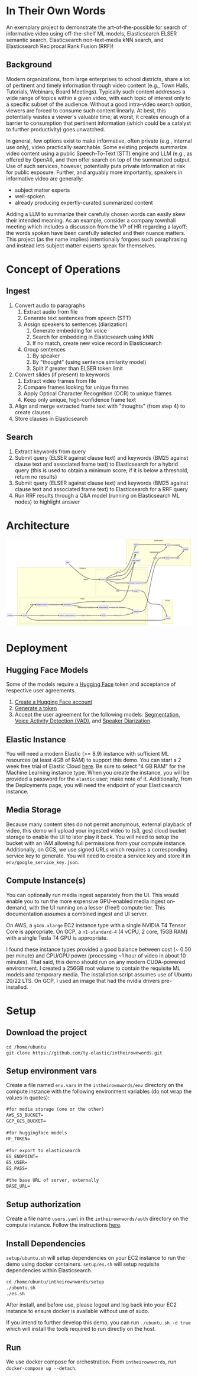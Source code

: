 # In Their Own Words

An exemplary project to demonstrate the art-of-the-possible for search of informative video using off-the-shelf ML models, Elasticsearch ELSER semantic search, Elasticsearch non-text-media kNN search, and Elasticsearch Reciprocal Rank Fusion (RRF)!

## Background

Modern organizations, from large enterprises to school districts, share a lot of pertinent and timely information through video content (e.g., Town Halls, Tutorials, Webinars, Board Meetings). Typically such content addresses a wide range of topics within a given video, with each topic of interest only to a specific subset of the audience. Without a good intra-video search option, viewers are forced to consume such content linearly. At best, this potentially wastes a viewer's valuable time; at worst, it creates enough of a barrier to consumption that pertinent information (which could be a catalyst to further productivity) goes unwatched.

In general, few options exist to make informative, often private (e.g., internal use only), video practically searchable. Some existing projects summarize video content using a public Speech-To-Text (STT) engine and LLM (e.g., as offered by OpenAI), and then offer search on top of the summarized output. Use of such services, however, potentially puts private information at risk for public exposure. Further, and arguably more importantly, speakers in informative video are generally:
* subject matter experts
* well-spoken
* already producing expertly-curated summarized content

Adding a LLM to summarize their carefully chosen words can easily skew their intended meaning. As an example, consider a company townhall meeting which includes a discussion from the VP of HR regarding a layoff: the words spoken have been carefully selected and their nuance matters. This project (as the name implies) intentionally forgoes such paraphrasing and instead lets subject matter experts speak for themselves.

# Concept of Operations

## Ingest

1. Convert audio to paragraphs
    1. Extract audio from file
    2. Generate text sentences from speech (STT)
    3. Assign speakers to sentences (diarization)
        1. Generate embedding for voice
        2. Search for embedding in Elasticsearch using kNN
        3. If no match, create new voice record in Elasticsearch
    4. Group sentences
        1. By speaker
        2. By "thought" (using sentence similarity model)
        3. Split if greater than ELSER token limit
2. Convert slides (if present) to keywords
    1. Extract video frames from file
    2. Compare frames looking for unique frames
    3. Apply Optical Character Recognition (OCR) to unique frames
    4. Keep only unique, high-confidence frame text
3. Align and merge extracted frame text with "thoughts" (from step 4) to create clauses
4. Store clauses in Elasticsearch

## Search

1. Extract keywords from query
2. Submit query (ELSER against clause text) and keywords (BM25 against clause text and associated frame text) to Elasticsearch for a hybrid query (this is used to obtain a minimum score; if it is below a threshold, return no results)
3. Submit query (ELSER against clause text) and keywords (BM25 against clause text and associated frame text) to Elasticsearch for a RRF query
4. Run RRF results through a Q&A model (running on Elasticsearch ML nodes) to highlight answer

# Architecture

![Test](doc/arch.png)

# Deployment

## Hugging Face Models

Some of the models require a [Hugging Face](https://huggingface.co) token and acceptance of respective user agreements. 

1. [Create a Hugging Face account](https://huggingface.co/join)
2. [Generate a token](https://huggingface.co/settings/tokens)
3. Accept the user agreement for the following models: [Segmentation](https://huggingface.co/pyannote/segmentation), [Voice Activity Detection (VAD)](https://huggingface.co/pyannote/voice-activity-detection), and [Speaker Diarization](https://huggingface.co/pyannote/speaker-diarization).

## Elastic Instance

You will need a modern Elastic (>= 8.9) instance with sufficient ML resources (at least 4GB of RAM) to support this demo. You can start a 2 week free trial of Elastic Cloud [here](https://cloud.elastic.co/registration). Be sure to select "4 GB RAM" for the Machine Learning instance type. When you create the instance, you will be provided a password for the `elastic` user; make note of it. Additionally, from the Deployments page, you will need the endpoint of your Elasticsearch instance.

## Media Storage

Because many content sites do not permit anonymous, external playback of video, this demo will upload your ingested video to  (s3, gcs) cloud bucket storage to enable the UI to later play it back. You will need to setup the bucket with an IAM allowing full permissions from your compute instance. Additionally, on GCS, we use signed URLs which requires a corresponding service key to generate. You will need to create a service key and store it in `env/google_service_key.json`.

## Compute Instance(s)

You can optionally run media ingest separately from the UI. This would enable you to run the more expensive GPU-enabled media ingest on-demand, with the UI running on a lesser (free!) compute tier. This documentation assumes a combined ingest and UI server.

On AWS, a `g4dn.xlarge` EC2 instance type with a single NVIDIA T4 Tensor Core is appropriate. On GCP, a `n1-standard-4` (4 vCPU, 2 core, 15GB RAM) with a single Tesla T4 GPU is appropriate.

 I found these instance types provided a good balance between cost (~ 0.50 per minute) and CPU/GPU power (processing ~1 hour of video in about 10 minutes). That said, this demo should run on any modern CUDA-powered environment. I created a 256GB root volume to contain the requisite ML models and temporary media. The installation script assumes use of Ubuntu 20/22 LTS. On GCP, I used an image that had the nvidia drivers pre-installed.

# Setup 

## Download the project

```
cd /home/ubuntu
git clone https://github.com/ty-elastic/intheirownwords.git
```

## Setup environment vars

Create a file named `env.vars` in the `intheirownwords/env` directory on the compute instance with the following environment variables (do not wrap the values in quotes):

```
#for media storage (one or the other)
AWS_S3_BUCKET=
GCP_GCS_BUCKET=

#for huggingface models
HF_TOKEN=

#for export to elasticsearch
ES_ENDPOINT=
ES_USER=
ES_PASS=

#the base URL of server, externally
BASE_URL=
```

## Setup authorization

Create a file name `users.yaml` in the `intheirownwords/auth` directory on the compute instance. Follow the instructions [here](https://github.com/mkhorasani/Streamlit-Authenticator?ref=blog.streamlit.io).

## Install Dependencies

`setup/ubuntu.sh` will setup dependencies on your EC2 instance to run the demo using docker containers. `setup/es.sh` will setup requisite dependencies within Elasticsearch.

```
cd /home/ubuntu/intheirownwords/setup
./ubuntu.sh
./es.sh
```

After install, and before use, please logout and log back into your EC2 instance to ensure docker is available without use of sudo.

If you intend to further develop this demo, you can run `./ubuntu.sh -d true` which will install the tools required to run directly on the host.

## Run

We use docker compose for orchestration. From `intheirownwords`, run `docker-compose up --detach`.